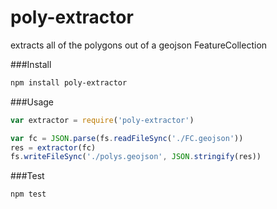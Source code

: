 poly-extractor
========

extracts all of the polygons out of a geojson FeatureCollection

###Install
```sh
npm install poly-extractor
```

###Usage

```js
var extractor = require('poly-extractor')

var fc = JSON.parse(fs.readFileSync('./FC.geojson'))
res = extractor(fc)
fs.writeFileSync('./polys.geojson', JSON.stringify(res))
```

###Test
```sh
npm test
```
